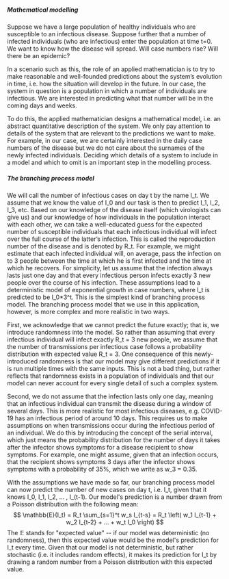 ##### Mathematical modelling
Suppose we have a large population of healthy individuals who are susceptible to an infectious disease. Suppose further that a number of infected individuals (who are infectious) enter the population at time t=0. We want to know how the disease will spread. Will case numbers rise? Will there be an epidemic?

In a scenario such as this, the role of an applied mathematician is to try to make reasonable and well-founded predictions about the system’s evolution in time, i.e. how the situation will develop in the future. In our case, the system in question is a population in which a number of individuals are infectious. We are interested in predicting what that number will be in the coming days and weeks.

To do this, the applied mathematician designs a mathematical model, i.e. an abstract quantitative description of the system. We only pay attention to details of the system that are relevant to the predictions we want to make. For example, in our case, we are certainly interested in the daily case numbers of the disease but we do not care about the surnames of the newly infected individuals. Deciding which details of a system to include in a model and which to omit is an important step in the modelling process.

##### The branching process model
We will call the number of infectious cases on day t by the name I_t. We assume that we know the value of I_0 and our task is then to predict I_1, I_2, I_3, etc. Based on our knowledge of the disease itself (which virologists can give us) and our knowledge of how individuals in the population interact with each other, we can take a well-educated guess for the expected number of susceptible individuals that each infectious individual will infect over the full course of the latter’s infection. This is called the reproduction number of the disease and is denoted by R_t. For example, we might estimate that each infected individual will, on average, pass the infection on to 3 people between the time at which he is first infected and the time at which he recovers. For simplicity, let us assume that the infection always lasts just one day and that every infectious person infects exactly 3 new people over the course of his infection. These assumptions lead to a deterministic model of exponential growth in case numbers, where I_t is predicted to be I_0*3^t. This is the simplest kind of branching process model. The branching process model that we use in this application, however, is more complex and more realistic in two ways.

First, we acknowledge that we cannot predict the future exactly; that is, we introduce randomness into the model. So rather than assuming that every infectious individual will infect exactly R_t = 3 new people, we assume that the number of transmissions per infectious case follows a probability distribution with expected value R_t = 3. One consequence of this newly-introduced randomness is that our model may give different predictions if it is run multiple times with the same inputs. This is not a bad thing, but rather reflects that randomness exists in a population of individuals and that our model can never account for every single detail of such a complex system.

Second, we do not assume that the infection lasts only one day, meaning that an infectious individual can transmit the disease during a window of several days. This is more realistic for most infectious diseases, e.g. COVID-19 has an infectious period of around 10 days. This requires us to make assumptions on when transmissions occur during the infectious period of an individual. We do this by introducing the concept of the serial interval, which just means the probability distribution for the number of days it takes after the infector shows symptoms for a disease recipient to show symptoms. For example, one might assume, given that an infection occurs, that the recipient shows symptoms 3 days after the infector shows symptoms with a probability of 35%, which we write as w_3 = 0.35.

With the assumptions we have made so far, our branching process model can now predict the number of new cases on day t, i.e. I_t, given that it knows I_0, I_1, I_2, … , I_(t-1). Our model's prediction is a number drawn from a Poisson distribution with the following mean:
$$ \mathbb{E}(I_t) = R_t \sum_{s=1}^t w_s I_{t-s} = R_t \left( w_1 I_{t-1} + w_2 I_{t-2} + ... + w_t I_0 \right) $$
The $\mathbb{E}$ stands for "expected value" -- if our model was deterministic (no randomness), then this expected value would be the model's prediction for I_t every time. Given that our model is not deterministic, but rather stochastic (i.e. it includes random effects), it makes its prediction for I_t by drawing a random number from a Poisson distribution with this expected value.
